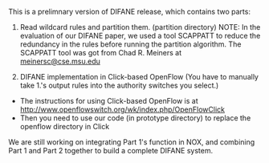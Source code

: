 This is a prelimnary version of DIFANE release, which
contains two parts:

1. Read wildcard rules and partition them. (partition directory)
NOTE: In the evaluation of our DIFANE paper, we used a tool
SCAPPATT to reduce the redundancy in the rules before
running the partition algorithm. The SCAPPATT tool was got
from Chad R. Meiners at meinersc@cse.msu.edu

2. DIFANE implementation in Click-based OpenFlow (You have
   to manually take 1.'s output rules into the authority
   switches you select.)
- The instructions for using Click-based OpenFlow is at
   http://www.openflowswitch.org/wk/index.php/OpenFlowClick
- Then you need to use our code (in prototype directory) to
   replace the openflow directory in Click

We are still working on integrating Part 1's function in
NOX, and combining Part 1 and Part 2 together
to build a complete DIFANE system.